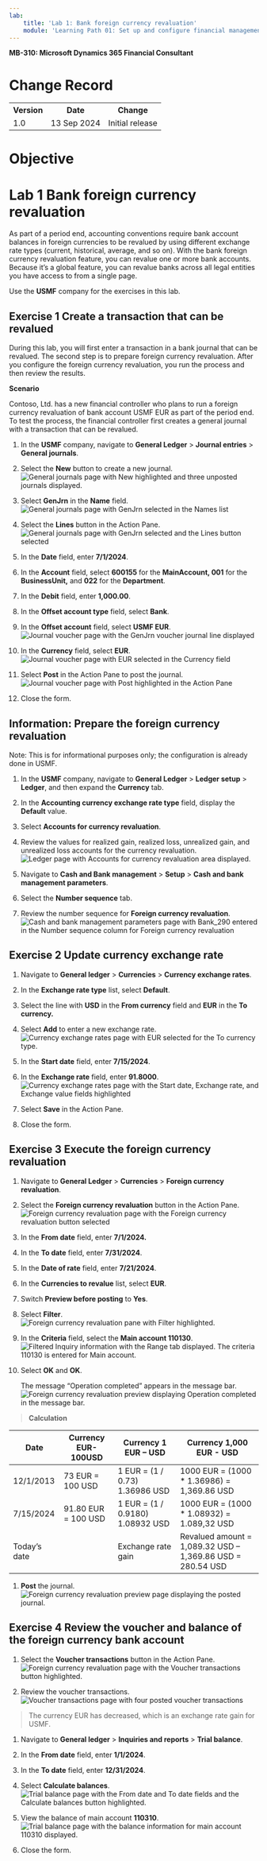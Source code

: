 ```yaml
---
lab:
    title: 'Lab 1: Bank foreign currency revaluation'
    module: 'Learning Path 01: Set up and configure financial management; work with General Ledger'
---
```


**MB-310: Microsoft Dynamics 365 Financial Consultant**


# Change Record

<html>
<table><tr><th>Version</th><th>Date</th><th>Change</th></tr>
<tr><td>1.0</td><td>13 Sep 2024</td><td>Initial release</td></tr>
</table>
</html>


# Objective


Lab 1 Bank foreign currency revaluation
=======================================

As part of a period end, accounting conventions require bank account balances in
foreign currencies to be revalued by using different exchange rate types
(current, historical, average, and so on). With the bank foreign currency
revaluation feature, you can revalue one or more bank accounts. Because it’s a
global feature, you can revalue banks across all legal entities you have access
to from a single page.

Use the **USMF** company for the exercises in this lab.

Exercise 1 Create a transaction that can be revalued 
-----------------------------------------------------

During this lab, you will first enter a transaction in a bank journal that can
be revalued. The second step is to prepare foreign currency revaluation. After
you configure the foreign currency revaluation, you run the process and then
review the results.

**Scenario**

Contoso, Ltd. has a new financial controller who plans to run a foreign currency
revaluation of bank account USMF EUR as part of the period end. To test the
process, the financial controller first creates a general journal with a
transaction that can be revalued.

1.  In the **USMF** company, navigate to **General Ledger** \> **Journal
    entries** \> **General journals**.

2.  Select the **New** button to create a new journal.
![General journals page with New highlighted and three unposted journals displayed.](images/LP101.png)


1.  Select **GenJrn** in the **Name** field.
![General journals page with GenJrn selected in the Names list](images/LP101.png)

1.  Select the **Lines** button in the Action Pane.
![General journals page with GenJrn selected and the Lines button selected](images/LP103.png)

1.  In the **Date** field, enter **7/1/2024**.

2.  In the **Account** field, select **600155** for the **MainAccount, 001** for
    the **BusinessUnit,** and **022** for the **Department**.

3.  In the **Debit** field, enter **1,000.00**.

4.  In the **Offset account type** field, select **Bank**.

5.  In the **Offset account** field, select **USMF EUR**.
![Journal voucher page with the GenJrn voucher journal line displayed](images/LP104.png)

1.  In the **Currency** field, select **EUR**.
![Journal voucher page with EUR selected in the Currency field](images/LP105.png)

1.  Select **Post** in the Action Pane to post the journal.
![Journal voucher page with Post highlighted in the Action Pane](images/LP106.png)

1.  Close the form.

Information: Prepare the foreign currency revaluation
-----------------------------------------------------

Note: This is for informational purposes only; the configuration is already done
in USMF.

1.  In the **USMF** company, navigate to **General Ledger** \> **Ledger setup**
    \> **Ledger**, and then expand the **Currency** tab.

2.  In the **Accounting currency exchange rate type** field, display the
    **Default** value.

3.  Select **Accounts for currency revaluation**.

4.  Review the values for realized gain, realized loss, unrealized gain, and
    unrealized loss accounts for the currency revaluation.
![Ledger page with Accounts for currency revaluation area displayed.](images/LP108.png)

5.  Navigate to **Cash and Bank management** \> **Setup** \> **Cash and bank
    management parameters**.

6.  Select the **Number sequence** tab.

7.  Review the number sequence for **Foreign currency revaluation**.
![Cash and bank management parameters page with Bank_290 entered in the Number sequence column for Foreign currency revaluation](images/LP109.png)



Exercise 2 Update currency exchange rate
----------------------------------------

1.  Navigate to **General ledger** \> **Currencies** \> **Currency exchange
    rates**.

2.  In the **Exchange rate type** list, select **Default**.

3.  Select the line with **USD** in the **From currency** field and **EUR** in
    the **To currency.**

4.  Select **Add** to enter a new exchange rate.
![Currency exchange rates page with EUR selected for the To currency type.](images/LP110.png)

5.  In the **Start date** field, enter **7/15/2024**.

6.  In the **Exchange rate** field, enter **91.8000**.
![Currency exchange rates page with the Start date, Exchange rate, and Exchange value fields highlighted](images/LP111.png)

1.  Select **Save** in the Action Pane.

2.  Close the form.

Exercise 3 Execute the foreign currency revaluation
---------------------------------------------------

1.  Navigate to **General Ledger** \> **Currencies** \> **Foreign currency
    revaluation**.

2.  Select the **Foreign currency revaluation** button in the Action Pane.
![Foreign currency revaluation page with the Foreign currency revaluation button selected](images/LP112.png)

1.  In the **From date** field, enter **7/1/2024.**

2.  In the **To date** field, enter **7/31/2024**.

3.  In the **Date of rate** field, enter **7/21/2024**.

4.  In the **Currencies to revalue** list, select **EUR**.

5.  Switch **Preview before posting** to **Yes**.

6.  Select **Filter**.
![Foreign currency revaluation pane with Filter highlighted.](images/LP113.png)

7.  In the **Criteria** field, select the **Main account 110130**.
![Filtered Inquiry information with the Range tab displayed. The criteria 110130 is entered for Main account.](images/LP114.png)

1.  Select **OK** and **OK**.

    The message “Operation completed” appears in the message bar.
![Foreign currency revaluation preview displaying Operation completed in the message bar.](images/LP115.png)

>   **Calculation**

| **Date**     | **Currency EUR-100USD** | **Currency 1 EUR – USD**         | **Currency 1,000 EUR - USD**                               |
|--------------|-------------------------|----------------------------------|------------------------------------------------------------|
| 12/1/2013    | 73 EUR = 100 USD        | 1 EUR = (1 / 0.73) 1.36986 USD   | 1000 EUR = (1000 \* 1.36986) = 1,369.86 USD                |
| 7/15/2024    | 91.80 EUR = 100 USD     | 1 EUR = (1 / 0.9180) 1.08932 USD | 1000 EUR = (1000 \* 1.08932) = 1.089,32 USD                |
| Today’s date |                         | Exchange rate gain               | Revalued amount = 1,089.32 USD – 1,369.86 USD = 280.54 USD |

1.  **Post** the journal.
![Foreign currency revaluation preview page displaying the posted journal.](images/LP116.png)

Exercise 4 Review the voucher and balance of the foreign currency bank account
------------------------------------------------------------------------------

1.  Select the **Voucher transactions** button in the Action Pane.
![Foreign currency revaluation page with the Voucher transactions button highlighted.](images/LP117.png)

1.  Review the voucher transactions.
![Voucher transactions page with four posted voucher transactions](images/LP118.png)

>   The currency EUR has decreased, which is an exchange rate gain for USMF.

1.  Navigate to **General ledger** \> **Inquiries and reports** \> **Trial
    balance**.

2.  In the **From date** field, enter **1/1/2024**.

3.  In the **To date** field, enter **12/31/2024**.

4.  Select **Calculate balances**.
![Trial balance page with the From date and To date fields and the Calculate balances button highlighted.](images/LP119.png)

1.  View the balance of main account **110310**.
![Trial balance page with the balance information for main account 110310 displayed.](images/LP120.png)

1.  Close the form.
